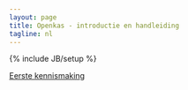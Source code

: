 ```yaml
---
layout: page
title: Openkas - introductie en handleiding
tagline: nl
---
```

{% include JB/setup %}


[Eerste kennismaking][1]



 [1]: /nl/eerste-kennismaking